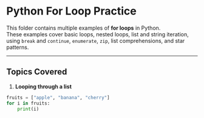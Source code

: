 # Python For Loop Practice

This folder contains multiple examples of **for loops** in Python.  
These examples cover basic loops, nested loops, list and string iteration, using `break` and `continue`, `enumerate`, `zip`, list comprehensions, and star patterns.

---

## Topics Covered

1. **Looping through a list**
```python
fruits = ["apple", "banana", "cherry"]
for i in fruits:
    print(i)
